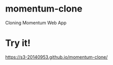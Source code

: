 # momentum-clone
Cloning Momentum Web App


# Try it!
https://s3-20140953.github.io/momentum-clone/
